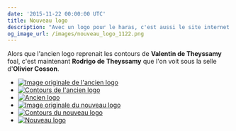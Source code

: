 ```yaml
---
date: '2015-11-22 00:00:00 UTC'
title: Nouveau logo
description: "Avec un logo pour le haras, c'est aussi le site internet de l'élevage de Theyssamy qui se dote d'un nouveau logo."
og_image_url: /images/nouveau_logo_1122.png
---
```


Alors que l'ancien logo reprenait les contours de **Valentin de Theyssamy** foal, c'est maintenant **Rodrigo de Theyssamy** que l'on voit sous la selle d'**Olivier Cosson**.

<div class="gallery" style="display:block;">
    <ul class="rig columns-4">
        <li><a href="/images/nouveau_logo_old_orig.jpg" title="Image originale de l'ancien logo"><img src="{{ site.baseurl }}/images/nouveau_logo_old_orig_link_pv.jpg" alt="Image originale de l'ancien logo" /></a></li>
        <li><a href="/images/nouveau_logo_old_cont.jpg" title="Contours de l'ancien logo"><img src="{{ site.baseurl }}/images/nouveau_logo_old_cont_link_pv.jpg" alt="Contours de l'ancien logo" /></a></li>
        <li><a href="/images/nouveau_logo_old_logo.png" title="Ancien logo"><img src="{{ site.baseurl }}/images/nouveau_logo_old_logo_link_pv.jpg" alt="Ancien logo" /></a></li>
        <li><a href="/images/nouveau_logo_new_orig.jpg" title="Image originale du nouveau logo"><img src="{{ site.baseurl }}/images/nouveau_logo_new_orig_link_pv.jpg" alt="Image originale du nouveau logo" /></a></li>
        <li><a href="/images/nouveau_logo_new_cont.jpg" title="Contours du nouveau logo"><img src="{{ site.baseurl }}/images/nouveau_logo_new_cont_link_pv.jpg" alt="Contours du nouveau logo" /></a></li>
        <li><a href="/images/nouveau_logo_new_logo.png" title="Nouveau logo"><img src="{{ site.baseurl }}/images/nouveau_logo_new_logo_link_pv.jpg" alt="Nouveau logo" /></a></li>
    </ul>
</div>
